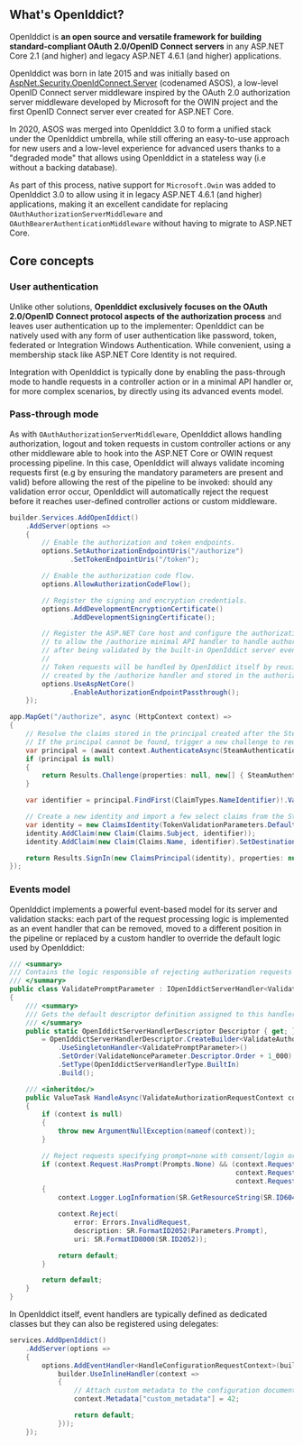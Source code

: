 ## What's OpenIddict?

OpenIddict is **an open source and versatile framework for building standard-compliant OAuth 2.0/OpenID Connect servers**
in any ASP.NET Core 2.1 (and higher) and legacy ASP.NET 4.6.1 (and higher) applications.

OpenIddict was born in late 2015 and was initially based on [AspNet.Security.OpenIdConnect.Server](https://github.com/aspnet-contrib/AspNet.Security.OpenIdConnect.Server)
(codenamed ASOS), a low-level OpenID Connect server middleware inspired by the OAuth 2.0 authorization server middleware developed by Microsoft for the OWIN project
and the first OpenID Connect server ever created for ASP.NET Core.

In 2020, ASOS was merged into OpenIddict 3.0 to form a unified stack under the OpenIddict umbrella, while still offering an easy-to-use approach for new users
and a low-level experience for advanced users thanks to a "degraded mode" that allows using OpenIddict in a stateless way (i.e without a backing database).

As part of this process, native support for `Microsoft.Owin` was added to OpenIddict 3.0 to allow using it in legacy ASP.NET 4.6.1 (and higher) applications,
making it an excellent candidate for replacing `OAuthAuthorizationServerMiddleware` and `OAuthBearerAuthenticationMiddleware` without having to migrate to ASP.NET Core.

## Core concepts

### User authentication

Unlike other solutions, **OpenIddict exclusively focuses on the OAuth 2.0/OpenID Connect protocol aspects of the authorization process**
and leaves user authentication up to the implementer: OpenIddict can be natively used with any form of user authentication like password, token,
federated or Integration Windows Authentication. While convenient, using a membership stack like ASP.NET Core Identity is not required.

Integration with OpenIddict is typically done by enabling the pass-through mode to handle requests in a controller action
or in a minimal API handler or, for more complex scenarios, by directly using its advanced events model.

### Pass-through mode

As with `OAuthAuthorizationServerMiddleware`, OpenIddict allows handling authorization, logout and token requests in custom controller actions or any other
middleware able to hook into the ASP.NET Core or OWIN request processing pipeline. In this case, OpenIddict will always validate incoming requests first
(e.g by ensuring the mandatory parameters are present and valid) before allowing the rest of the pipeline to be invoked: should any validation error occur,
OpenIddict will automatically reject the request before it reaches user-defined controller actions or custom middleware.

```csharp
builder.Services.AddOpenIddict()
    .AddServer(options =>
    {
        // Enable the authorization and token endpoints.
        options.SetAuthorizationEndpointUris("/authorize")
               .SetTokenEndpointUris("/token");

        // Enable the authorization code flow.
        options.AllowAuthorizationCodeFlow();

        // Register the signing and encryption credentials.
        options.AddDevelopmentEncryptionCertificate()
               .AddDevelopmentSigningCertificate();

        // Register the ASP.NET Core host and configure the authorization endpoint
        // to allow the /authorize minimal API handler to handle authorization requests
        // after being validated by the built-in OpenIddict server event handlers.
        //
        // Token requests will be handled by OpenIddict itself by reusing the identity
        // created by the /authorize handler and stored in the authorization codes.
        options.UseAspNetCore()
               .EnableAuthorizationEndpointPassthrough();
    });
```

```csharp
app.MapGet("/authorize", async (HttpContext context) =>
{
    // Resolve the claims stored in the principal created after the Steam authentication dance.
    // If the principal cannot be found, trigger a new challenge to redirect the user to Steam.
    var principal = (await context.AuthenticateAsync(SteamAuthenticationDefaults.AuthenticationScheme))?.Principal;
    if (principal is null)
    {
        return Results.Challenge(properties: null, new[] { SteamAuthenticationDefaults.AuthenticationScheme });
    }

    var identifier = principal.FindFirst(ClaimTypes.NameIdentifier)!.Value;

    // Create a new identity and import a few select claims from the Steam principal.
    var identity = new ClaimsIdentity(TokenValidationParameters.DefaultAuthenticationType);
    identity.AddClaim(new Claim(Claims.Subject, identifier));
    identity.AddClaim(new Claim(Claims.Name, identifier).SetDestinations(Destinations.AccessToken));

    return Results.SignIn(new ClaimsPrincipal(identity), properties: null, OpenIddictServerAspNetCoreDefaults.AuthenticationScheme);
});
```

### Events model

OpenIddict implements a powerful event-based model for its server and validation stacks: each part of the request processing logic is implemented as an event handler
that can be removed, moved to a different position in the pipeline or replaced by a custom handler to override the default logic used by OpenIddict:

```csharp
/// <summary>
/// Contains the logic responsible of rejecting authorization requests that don't specify a valid prompt parameter.
/// </summary>
public class ValidatePromptParameter : IOpenIddictServerHandler<ValidateAuthorizationRequestContext>
{
    /// <summary>
    /// Gets the default descriptor definition assigned to this handler.
    /// </summary>
    public static OpenIddictServerHandlerDescriptor Descriptor { get; }
        = OpenIddictServerHandlerDescriptor.CreateBuilder<ValidateAuthorizationRequestContext>()
            .UseSingletonHandler<ValidatePromptParameter>()
            .SetOrder(ValidateNonceParameter.Descriptor.Order + 1_000)
            .SetType(OpenIddictServerHandlerType.BuiltIn)
            .Build();

    /// <inheritdoc/>
    public ValueTask HandleAsync(ValidateAuthorizationRequestContext context)
    {
        if (context is null)
        {
            throw new ArgumentNullException(nameof(context));
        }

        // Reject requests specifying prompt=none with consent/login or select_account.
        if (context.Request.HasPrompt(Prompts.None) && (context.Request.HasPrompt(Prompts.Consent) ||
                                                        context.Request.HasPrompt(Prompts.Login) ||
                                                        context.Request.HasPrompt(Prompts.SelectAccount)))
        {
            context.Logger.LogInformation(SR.GetResourceString(SR.ID6040));

            context.Reject(
                error: Errors.InvalidRequest,
                description: SR.FormatID2052(Parameters.Prompt),
                uri: SR.FormatID8000(SR.ID2052));

            return default;
        }

        return default;
    }
}
```

In OpenIddict itself, event handlers are typically defined as dedicated classes but they can also be registered using delegates:

```csharp
services.AddOpenIddict()
    .AddServer(options =>
    {
        options.AddEventHandler<HandleConfigurationRequestContext>(builder =>
            builder.UseInlineHandler(context =>
            {
                // Attach custom metadata to the configuration document.
                context.Metadata["custom_metadata"] = 42;

                return default;
            }));
    });
```
